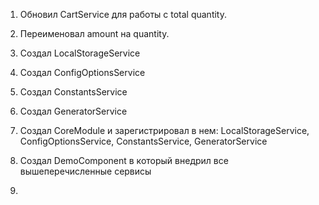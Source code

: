 1. Обновил CartService для работы с total quantity.

2. Переименовал amount на quantity.

3. Создал LocalStorageService

4. Создал ConfigOptionsService

5. Создал ConstantsService

6. Создал GeneratorService

7. Создал CoreModule и зарегистрировал в нем: LocalStorageService, ConfigOptionsService, ConstantsService, GeneratorService

8. Создал DemoComponent в который внедрил все вышеперечисленные сервисы

9.
